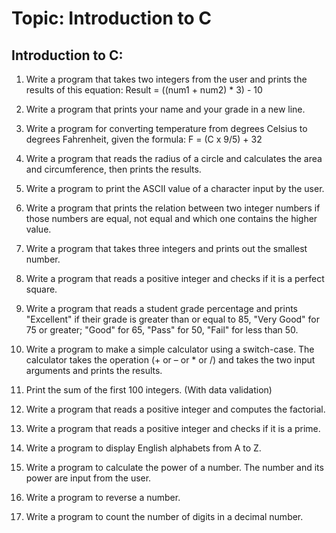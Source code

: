 # Topic: Introduction to C

## Introduction to C:

1. Write a program that takes two integers from the user and prints the results of this equation:
   Result = ((num1 + num2) * 3) - 10

2. Write a program that prints your name and your grade in a new line.

3. Write a program for converting temperature from degrees Celsius to degrees Fahrenheit, given the formula:
   F = (C x 9/5) + 32

4. Write a program that reads the radius of a circle and calculates the area and circumference, then prints the results.

5. Write a program to print the ASCII value of a character input by the user.

6. Write a program that prints the relation between two integer numbers if those numbers are equal, not equal and which one contains the higher value.

7. Write a program that takes three integers and prints out the smallest number.

8. Write a program that reads a positive integer and checks if it is a perfect square.

9. Write a program that reads a student grade percentage and prints "Excellent" if their grade is greater than or equal to 85, "Very Good" for 75 or greater; "Good" for 65, "Pass" for 50, "Fail" for less than 50.

10. Write a program to make a simple calculator using a switch-case. The calculator takes the operation (+ or – or * or /) and takes the two input arguments and prints the results.

11. Print the sum of the first 100 integers. (With data validation)

12. Write a program that reads a positive integer and computes the factorial.

13. Write a program that reads a positive integer and checks if it is a prime.

14. Write a program to display English alphabets from A to Z.

15. Write a program to calculate the power of a number. The number and its power are input from the user.

16. Write a program to reverse a number.

17. Write a program to count the number of digits in a decimal number.



